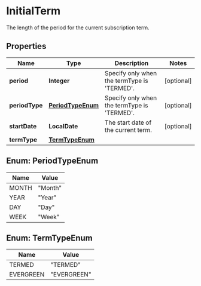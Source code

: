 

# InitialTerm

The length of the period for the current subscription term.

## Properties

| Name | Type | Description | Notes |
|------------ | ------------- | ------------- | -------------|
|**period** | **Integer** | Specify only when the termType is &#39;TERMED&#39;. |  [optional] |
|**periodType** | [**PeriodTypeEnum**](#PeriodTypeEnum) | Specify only when the termType is &#39;TERMED&#39;. |  [optional] |
|**startDate** | **LocalDate** | The start date of the current term.  |  [optional] |
|**termType** | [**TermTypeEnum**](#TermTypeEnum) |  |  |



## Enum: PeriodTypeEnum

| Name | Value |
|---- | -----|
| MONTH | &quot;Month&quot; |
| YEAR | &quot;Year&quot; |
| DAY | &quot;Day&quot; |
| WEEK | &quot;Week&quot; |



## Enum: TermTypeEnum

| Name | Value |
|---- | -----|
| TERMED | &quot;TERMED&quot; |
| EVERGREEN | &quot;EVERGREEN&quot; |



